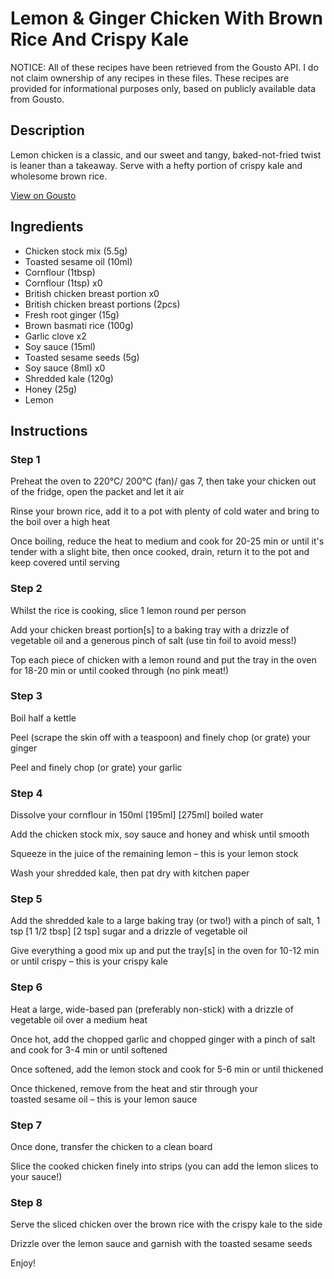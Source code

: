 # Lemon & Ginger Chicken With Brown Rice And Crispy Kale

NOTICE: All of these recipes have been retrieved from the Gousto API. I do not claim ownership of any recipes in these files. These recipes are provided for informational purposes only, based on publicly available data from Gousto.

## Description

Lemon chicken is a classic, and our sweet and tangy, baked-not-fried twist is leaner than a takeaway. Serve with a hefty portion of crispy kale and wholesome brown rice.

[View on Gousto](https://www.gousto.co.uk/recipes/cookbook/joes-lemon-ginger-chicken-with-crispy-kale)

## Ingredients

- Chicken stock mix (5.5g)
- Toasted sesame oil (10ml)
- Cornflour (1tbsp)
- Cornflour (1tsp) x0
- British chicken breast portion x0
- British chicken breast portions (2pcs)
- Fresh root ginger (15g)
- Brown basmati rice (100g)
- Garlic clove x2
- Soy sauce (15ml)
- Toasted sesame seeds (5g)
- Soy sauce (8ml) x0
- Shredded kale (120g)
- Honey (25g)
- Lemon

## Instructions


### Step 1

Preheat the oven to 220°C/ 200°C (fan)/ gas 7, then take your chicken out of the fridge, open the packet and let it air

Rinse your brown rice, add it to a pot with plenty of cold water and bring to the boil over a high heat

Once boiling, reduce the heat to medium and cook for 20-25 min or until it's tender with a slight bite, then once cooked, drain, return it to the pot and keep covered until serving


### Step 2

Whilst the rice is cooking, slice 1 lemon round per person

Add your chicken breast portion[s] to a baking tray with a drizzle of vegetable oil and a generous pinch of salt (use tin foil to avoid mess!)

Top each piece of chicken with a lemon round and put the tray in the oven for 18-20 min or until cooked through (no pink meat!)


### Step 3

Boil half a kettle

Peel (scrape the skin off with a teaspoon) and finely chop (or grate) your ginger

Peel and finely chop (or grate) your garlic


### Step 4

Dissolve your cornflour in 150ml <span class="text-purple">[195ml]</span> <span class="text-danger">[275ml]</span> boiled water

Add the chicken stock mix, soy sauce and honey and whisk until smooth

Squeeze in the juice of the remaining lemon – this is your lemon stock

Wash your shredded kale, then pat dry with kitchen paper


### Step 5

Add the shredded kale to a large baking tray (or two!) with a pinch of salt, 1 tsp <span class="text-purple">[1 1/2 tbsp]</span> <span class="text-danger">[2 tsp]</span> sugar and a drizzle of vegetable oil

Give everything a good mix up and put the tray[s] in the oven for 10-12 min or until crispy – this is your crispy kale


### Step 6

Heat a large, wide-based pan (preferably non-stick) with a drizzle of vegetable oil over a medium heat

Once hot, add the chopped garlic and chopped ginger with a pinch of salt and cook for 3-4 min or until softened

Once softened, add the lemon stock and cook for 5-6 min or until thickened

Once thickened, remove from the heat and stir through your toasted sesame oil – this is your lemon sauce


### Step 7

Once done, transfer the chicken to a clean board

Slice the cooked chicken finely into strips (you can add the lemon slices to your sauce!)

### Step 8

Serve the sliced chicken over the brown rice with the crispy kale to the side

Drizzle over the lemon sauce and garnish with the toasted sesame seeds

Enjoy!

